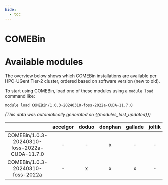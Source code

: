 ```yaml
---
hide:
  - toc
---
```


COMEBin
=======

# Available modules


The overview below shows which COMEBin installations are available per HPC-UGent Tier-2 cluster, ordered based on software version (new to old).

To start using COMEBin, load one of these modules using a `module load` command like:

```shell
module load COMEBin/1.0.3-20240310-foss-2022a-CUDA-11.7.0
```

*(This data was automatically generated on {{modules_last_updated}})*  

| |accelgor|doduo|donphan|gallade|joltik|shinx|
| :---: | :---: | :---: | :---: | :---: | :---: | :---: |
|COMEBin/1.0.3-20240310-foss-2022a-CUDA-11.7.0|-|-|x|-|-|-|
|COMEBin/1.0.3-20240310-foss-2022a|-|x|x|x|-|x|
